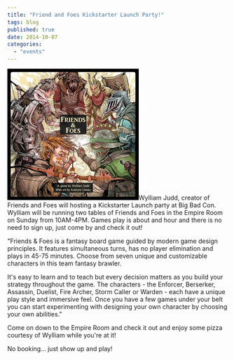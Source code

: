```yaml
---
title: "Friend and Foes Kickstarter Launch Party!"
tags: blog
published: true
date: 2014-10-07
categories: 
  - "events"
---
```


[![Friends & Foes](/images/Friends-Foes-300x300.jpg)](/images/Friends-Foes.jpg)Wylliam Judd, creator of Friends and Foes will hosting a Kickstarter Launch party at Big Bad Con. Wylliam will be running two tables of Friends and Foes in the Empire Room on Sunday from 10AM-4PM. Games play is about and hour and there is no need to sign up, just come by and check it out!

"Friends & Foes is a fantasy board game guided by modern game design principles. It features simultaneous turns, has no player elimination and plays in 45-75 minutes. Choose from seven unique and customizable characters in this team fantasy brawler.

It's easy to learn and to teach but every decision matters as you build your strategy throughout the game. The characters - the Enforcer, Berserker, Assassin, Duelist, Fire Archer, Storm Caller or Warden - each have a unique play style and immersive feel. Once you have a few games under your belt you can start experimenting with designing your own character by choosing your own abilities."

Come on down to the Empire Room and check it out and enjoy some pizza courtesy of Wylliam while you're at it!

No booking… just show up and play!
